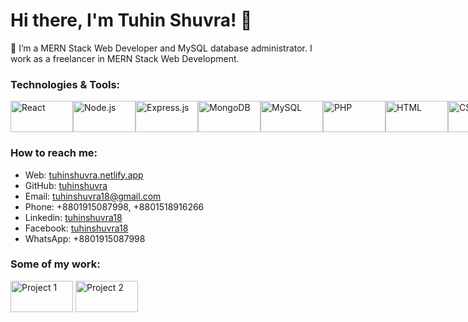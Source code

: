 # Hi there, I'm Tuhin Shuvra! 👋

🌱 I’m a MERN Stack Web Developer and MySQL database administrator. I work as a freelancer in MERN Stack Web Development.

### Technologies & Tools:

<div style="display: flex; justify-content: space-between; align-items: center;">

<img src="https://img.shields.io/badge/-React-61DAFB?style=flat&logo=react&logoColor=white" alt="React" width="100" height="50"/>
<img src="https://img.shields.io/badge/-Node.js-339933?style=flat&logo=node.js&logoColor=white" alt="Node.js" width="100" height="50"/>
<img src="https://img.shields.io/badge/-Express.js-000000?style=flat&logo=express&logoColor=white&color=61dafb" alt="Express.js" width="100" height="50"/>
<img src="https://img.shields.io/badge/-MongoDB-47A248?style=flat&logo=mongodb&logoColor=white" alt="MongoDB" width="100" height="50"/>
<img src="https://img.shields.io/badge/-MySQL-4479A1?style=flat&logo=mysql&logoColor=white" alt="MySQL" width="100" height="50"/>
<img src="https://img.shields.io/badge/-PHP-777BB4?style=flat&logo=php&logoColor=white" alt="PHP" width="100" height="50"/>
<img src="https://img.shields.io/badge/-HTML-E34F26?style=flat&logo=html5&logoColor=white" alt="HTML" width="100" height="50"/>
<img src="https://img.shields.io/badge/-CSS-1572B6?style=flat&logo=css3&logoColor=white" alt="CSS" width="100" height="50"/>
<img src="https://img.shields.io/badge/-Bootstrap-563D7C?style=flat&logo=bootstrap&logoColor=white" alt="Bootstrap" width="100" height="50"/>
<img src="https://img.shields.io/badge/-Tailwind_CSS-38B2AC?style=flat&logo=tailwind-css&logoColor=white" alt="Tailwind CSS" width="100" height="50"/>
<img src="https://img.shields.io/badge/-Firebase-FFCA28?style=flat&logo=firebase&logoColor=white" alt="Firebase" width="100" height="50"/>

</div>

### How to reach me:

- Web: [tuhinshuvra.netlify.app](https://tuhinshuvra.netlify.app)
- GitHub: [tuhinshuvra](https://github.com/tuhinshuvra)
- Email: tuhinshuvra18@gmail.com
- Phone: +8801915087998, +8801518916266
- Linkedin: [tuhinshuvra18](https://www.linkedin.com/in/tuhinshuvra18)
- Facebook: [tuhinshuvra18](https://www.facebook.com/tuhinshuvra18)
- WhatsApp: +8801915087998

### Some of my work:

<img src="path/to/project1/image.jpg" alt="Project 1" width="100" height="50"/>
<img src="path/to/project2/image.jpg" alt="Project 2" width="100" height="50"/>
